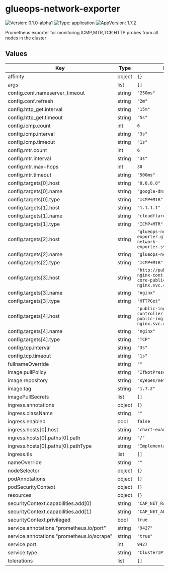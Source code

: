# glueops-network-exporter

![Version: 0.1.0-alpha1](https://img.shields.io/badge/Version-0.1.0--alpha1-informational?style=flat-square) ![Type: application](https://img.shields.io/badge/Type-application-informational?style=flat-square) ![AppVersion: 1.7.2](https://img.shields.io/badge/AppVersion-1.7.2-informational?style=flat-square)

Prometheus exporter for monitoring ICMP,MTR,TCP,HTTP probes from all nodes in the cluster

## Values

| Key | Type | Default | Description |
|-----|------|---------|-------------|
| affinity | object | `{}` |  |
| args | list | `[]` |  |
| config.conf.nameserver_timeout | string | `"250ms"` |  |
| config.conf.refresh | string | `"2m"` |  |
| config.http_get.interval | string | `"15m"` |  |
| config.http_get.timeout | string | `"5s"` |  |
| config.icmp.count | int | `6` |  |
| config.icmp.interval | string | `"3s"` |  |
| config.icmp.timeout | string | `"1s"` |  |
| config.mtr.count | int | `6` |  |
| config.mtr.interval | string | `"3s"` |  |
| config.mtr.max-hops | int | `30` |  |
| config.mtr.timeout | string | `"500ms"` |  |
| config.targets[0].host | string | `"8.8.8.8"` |  |
| config.targets[0].name | string | `"google-dns"` |  |
| config.targets[0].type | string | `"ICMP+MTR"` |  |
| config.targets[1].host | string | `"1.1.1.1"` |  |
| config.targets[1].name | string | `"cloudflare-dns"` |  |
| config.targets[1].type | string | `"ICMP+MTR"` |  |
| config.targets[2].host | string | `"glueops-network-exporter.glueops-core-network-exporter.svc.cluster.local"` |  |
| config.targets[2].name | string | `"glueops-network-exporter"` |  |
| config.targets[2].type | string | `"ICMP+MTR"` |  |
| config.targets[3].host | string | `"http://public-ingress-nginx-controller.glueops-core-public-ingress-nginx.svc.cluster.local"` |  |
| config.targets[3].name | string | `"nginx"` |  |
| config.targets[3].type | string | `"HTTPGet"` |  |
| config.targets[4].host | string | `"public-ingress-nginx-controller.glueops-core-public-ingress-nginx.svc.cluster.local:80"` |  |
| config.targets[4].name | string | `"nginx"` |  |
| config.targets[4].type | string | `"TCP"` |  |
| config.tcp.interval | string | `"3s"` |  |
| config.tcp.timeout | string | `"1s"` |  |
| fullnameOverride | string | `""` |  |
| image.pullPolicy | string | `"IfNotPresent"` |  |
| image.repository | string | `"syepes/network_exporter"` |  |
| image.tag | string | `"1.7.2"` |  |
| imagePullSecrets | list | `[]` |  |
| ingress.annotations | object | `{}` |  |
| ingress.className | string | `""` |  |
| ingress.enabled | bool | `false` |  |
| ingress.hosts[0].host | string | `"chart-example.local"` |  |
| ingress.hosts[0].paths[0].path | string | `"/"` |  |
| ingress.hosts[0].paths[0].pathType | string | `"ImplementationSpecific"` |  |
| ingress.tls | list | `[]` |  |
| nameOverride | string | `""` |  |
| nodeSelector | object | `{}` |  |
| podAnnotations | object | `{}` |  |
| podSecurityContext | object | `{}` |  |
| resources | object | `{}` |  |
| securityContext.capabilities.add[0] | string | `"CAP_NET_RAW"` |  |
| securityContext.capabilities.add[1] | string | `"CAP_NET_ADMIN"` |  |
| securityContext.privileged | bool | `true` |  |
| service.annotations."prometheus.io/port" | string | `"9427"` |  |
| service.annotations."prometheus.io/scrape" | string | `"true"` |  |
| service.port | int | `9427` |  |
| service.type | string | `"ClusterIP"` |  |
| tolerations | list | `[]` |  |
